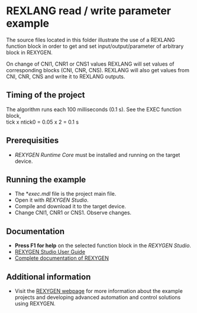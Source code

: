 REXLANG read / write parameter example
======================================

The source files located in this folder illustrate the use of a REXLANG function block
in order to get and set input/output/parameter of arbitrary block in REXYGEN.

On change of CNI1, CNR1 or CNS1 values REXLANG will set values of corresponding blocks
(CNI, CNR, CNS). REXLANG will also get values from CNI, CNR, CNS and write it to REXLANG
outputs.

## Timing of the project ##

The algorithm runs each 100 milliseconds (0.1 s). See the EXEC function block,  
tick x ntick0 = 0.05 x 2 = 0.1 s

## Prerequisities ##
- *REXYGEN Runtime Core* must be installed and running on the target device.

## Running the example ##
- The **exec.mdl* file is the project main file.
- Open it with *REXYGEN Studio*.
- Compile and download it to the target device.
- Change CNI1, CNR1 or CNS1. Observe changes.

## Documentation ##

- **Press F1 for help** on the selected function block in the *REXYGEN Studio*.
- [REXYGEN Studio User Guide](https://www.rexygen.com/doc/PDF/ENGLISH/RexygenStudio_ENG.pdf)
- [Complete documentation of REXYGEN](http://www.rexygen.com/documentation-and-support)

## Additional information ##

- Visit the [REXYGEN webpage](http://www.rexygen.com) 
for more information about the example projects and developing advanced 
automation and control solutions using REXYGEN.